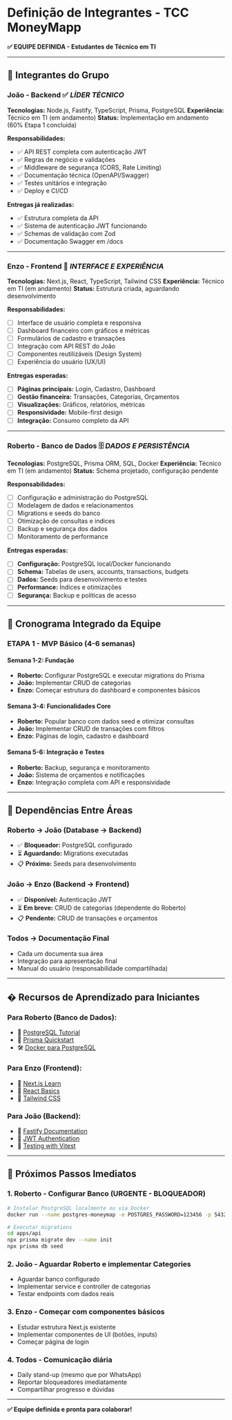 # Definição de Integrantes - TCC MoneyMapp
**✅ EQUIPE DEFINIDA - Estudantes de Técnico em TI**

---

## 👥 **Integrantes do Grupo**

### **João - Backend** ✅ *LÍDER TÉCNICO*
**Tecnologias:** Node.js, Fastify, TypeScript, Prisma, PostgreSQL
**Experiência:** Técnico em TI (em andamento)
**Status:** Implementação em andamento (60% Etapa 1 concluída)

**Responsabilidades:**
- ✅ API REST completa com autenticação JWT
- ✅ Regras de negócio e validações  
- ✅ Middleware de segurança (CORS, Rate Limiting)
- ✅ Documentação técnica (OpenAPI/Swagger)
- ✅ Testes unitários e integração
- ✅ Deploy e CI/CD

**Entregas já realizadas:**
- ✅ Estrutura completa da API
- ✅ Sistema de autenticação JWT funcionando
- ✅ Schemas de validação com Zod
- ✅ Documentação Swagger em /docs

---

### **Enzo - Frontend** 🎨 *INTERFACE E EXPERIÊNCIA*
**Tecnologias:** Next.js, React, TypeScript, Tailwind CSS
**Experiência:** Técnico em TI (em andamento)
**Status:** Estrutura criada, aguardando desenvolvimento

**Responsabilidades:**
- [ ] Interface de usuário completa e responsiva
- [ ] Dashboard financeiro com gráficos e métricas
- [ ] Formulários de cadastro e transações
- [ ] Integração com API REST do João
- [ ] Componentes reutilizáveis (Design System)
- [ ] Experiência do usuário (UX/UI)

**Entregas esperadas:**
- [ ] **Páginas principais:** Login, Cadastro, Dashboard
- [ ] **Gestão financeira:** Transações, Categorias, Orçamentos
- [ ] **Visualizações:** Gráficos, relatórios, métricas
- [ ] **Responsividade:** Mobile-first design
- [ ] **Integração:** Consumo completo da API

---

### **Roberto - Banco de Dados** 🗄️ *DADOS E PERSISTÊNCIA*
**Tecnologias:** PostgreSQL, Prisma ORM, SQL, Docker
**Experiência:** Técnico em TI (em andamento)
**Status:** Schema projetado, configuração pendente

**Responsabilidades:**
- [ ] Configuração e administração do PostgreSQL
- [ ] Modelagem de dados e relacionamentos
- [ ] Migrations e seeds do banco
- [ ] Otimização de consultas e índices
- [ ] Backup e segurança dos dados
- [ ] Monitoramento de performance

**Entregas esperadas:**
- [ ] **Configuração:** PostgreSQL local/Docker funcionando
- [ ] **Schema:** Tabelas de users, accounts, transactions, budgets
- [ ] **Dados:** Seeds para desenvolvimento e testes
- [ ] **Performance:** Índices e otimizações
- [ ] **Segurança:** Backup e políticas de acesso

---

## 🎯 **Cronograma Integrado da Equipe**

### **ETAPA 1 - MVP Básico (4-6 semanas)**

#### **Semana 1-2: Fundação**
- **Roberto:** Configurar PostgreSQL e executar migrations do Prisma
- **João:** Implementar CRUD de categorias
- **Enzo:** Começar estrutura do dashboard e componentes básicos

#### **Semana 3-4: Funcionalidades Core**
- **Roberto:** Popular banco com dados seed e otimizar consultas
- **João:** Implementar CRUD de transações com filtros
- **Enzo:** Páginas de login, cadastro e dashboard

#### **Semana 5-6: Integração e Testes**
- **Roberto:** Backup, segurança e monitoramento
- **João:** Sistema de orçamentos e notificações
- **Enzo:** Integração completa com API e responsividade

---

## 🤝 **Dependências Entre Áreas**

### **Roberto → João (Database → Backend)**
- ✅ **Bloqueador:** PostgreSQL configurado
- ⏳ **Aguardando:** Migrations executadas
- 📋 **Próximo:** Seeds para desenvolvimento

### **João → Enzo (Backend → Frontend)**
- ✅ **Disponível:** Autenticação JWT
- ⏳ **Em breve:** CRUD de categorias (dependente do Roberto)
- 📋 **Pendente:** CRUD de transações e orçamentos

### **Todos → Documentação Final**
- Cada um documenta sua área
- Integração para apresentação final
- Manual do usuário (responsabilidade compartilhada)

---

## � **Recursos de Aprendizado para Iniciantes**

### **Para Roberto (Banco de Dados):**
- 📖 [PostgreSQL Tutorial](https://www.postgresqltutorial.com/)
- 🎥 [Prisma Quickstart](https://www.prisma.io/docs/getting-started/quickstart)
- 🛠️ [Docker para PostgreSQL](https://hub.docker.com/_/postgres)

### **Para Enzo (Frontend):**
- 📖 [Next.js Learn](https://nextjs.org/learn)
- 🎥 [React Basics](https://react.dev/learn)
- 🎨 [Tailwind CSS](https://tailwindcss.com/docs)

### **Para João (Backend):**
- 📖 [Fastify Documentation](https://www.fastify.io/docs/latest/)
- 🔐 [JWT Authentication](https://jwt.io/introduction)
- 🧪 [Testing with Vitest](https://vitest.dev/guide/)

---

## 🚀 **Próximos Passos Imediatos**

### **1. Roberto - Configurar Banco (URGENTE - BLOQUEADOR)**
```bash
# Instalar PostgreSQL localmente ou via Docker
docker run --name postgres-moneymap -e POSTGRES_PASSWORD=123456 -p 5432:5432 -d postgres

# Executar migrations
cd apps/api
npx prisma migrate dev --name init
npx prisma db seed
```

### **2. João - Aguardar Roberto e implementar Categories**
- Aguardar banco configurado
- Implementar service e controller de categorias
- Testar endpoints com dados reais

### **3. Enzo - Começar com componentes básicos**
- Estudar estrutura Next.js existente
- Implementar componentes de UI (botões, inputs)
- Começar página de login

### **4. Todos - Comunicação diária**
- Daily stand-up (mesmo que por WhatsApp)
- Reportar bloqueadores imediatamente
- Compartilhar progresso e dúvidas

---

**✅ Equipe definida e pronta para colaborar!**